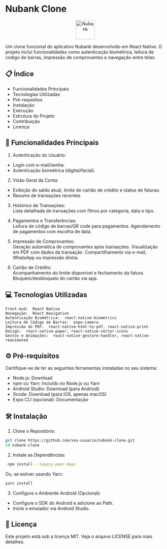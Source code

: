 # Nubank Clone 

<p align="center">
  <img src="https://logodownload.org/wp-content/uploads/2019/08/nubank-logo-2.png" alt="Nubank" width="60" height="60">
</p>

Um clone funcional do aplicativo Nubank desenvolvido em React Native. O projeto inclui funcionalidades como autenticação biométrica, leitura de código de barras, impressão de comprovantes e navegação entre telas. 

## 📋 Índice 

- Funcionalidades Principais 
- Tecnologias Utilizadas 
- Pré-requisitos 
- Instalação 
- Execução 
- Estrutura do Projeto 
- Contribuição 
- Licença 

## 🚀 Funcionalidades Principais 

1. Autenticação do Usuário:  
- Login com e-mail/senha.
- Autenticação biométrica (digital/facial).
        

2. Visão Geral da Conta:  
- Exibição do saldo atual, limite do cartão de crédito e status de faturas.
- Resumo de transações recentes.
        

3. Histórico de Transações:  
    Lista detalhada de transações com filtros por categoria, data e tipo.
        

4. Pagamentos e Transferências:  
    Leitura de código de barras/QR code para pagamentos.
    Agendamento de pagamentos com escolha de data.
        

5. Impressão de Comprovantes:  
    Geração automática de comprovantes após transações.
    Visualização em PDF com dados da transação.
    Compartilhamento via e-mail, WhatsApp ou impressão direta.
        

6. Cartão de Crédito:  
    Acompanhamento do limite disponível e fechamento da fatura.
    Bloqueio/desbloqueio do cartão via app.
        
## 💻 Tecnologias Utilizadas 

    Front-end:  React Native
    Navegação:  React Navigation
    Autenticação Biométrica:  react-native-biometrics
    Leitura de Código de Barras:  expo-camera
    Impressão de PDF:  react-native-html-to-pdf, react-native-print
    Design:  react-native-paper, react-native-vector-icons
    Gestos e Animações:  react-native-gesture-handler, react-native-reanimated

## ⚙️ Pré-requisitos 

Certifique-se de ter as seguintes ferramentas instaladas no seu sistema: 

- Node.js:  Download 
- npm ou Yarn:  Incluído no Node.js ou Yarn 
- Android Studio:  Download  (para Android)
- Xcode:  Download  (para iOS, apenas macOS)
- Expo CLI (opcional):  Documentação 

## 🛠️ Instalação 

1. Clone o Repositório:  
```bash 
git clone https://github.com/seu-usuario/nubank-clone.git
cd nubank-clone
```
 

2. Instale as Dependências:  
```bash bash
 npm install --legacy-peer-deps
 ```
 
Ou, se estiver usando Yarn: 
```bash      
yarn install
```     
3. Configure o Ambiente Android (Opcional):  
- Configure o SDK do Android e adicione ao Path.
- Inicie o emulador via Android Studio.
         
     

## 📄 Licença 
Este projeto está sob a licença MIT. Veja o arquivo LICENSE  para mais detalhes. 